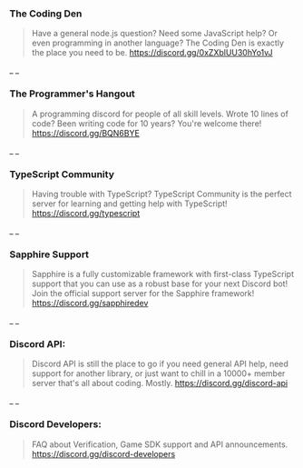 ### The Coding Den
> Have a general node.js question? Need some JavaScript help? Or even programming in another language? The Coding Den is exactly the place you need to be.
> https://discord.gg/0xZXblUU30hYo1vJ

_ _
### The Programmer's Hangout
> A programming discord for people of all skill levels. Wrote 10 lines of code? Been writing code for 10 years? You're welcome there! 
> https://discord.gg/BQN6BYE

_ _
### TypeScript Community
> Having trouble with TypeScript?
> TypeScript Community is the perfect server for learning and getting help with TypeScript!
> https://discord.gg/typescript

_ _
### Sapphire Support
> Sapphire is a fully customizable framework with first-class TypeScript support that you can use as a robust base for your next Discord bot!
> Join the official support server for the Sapphire framework!
> https://discord.gg/sapphiredev

_ _
### Discord API:
> Discord API is still the place to go if you need general API help, need support for another library, or just want to chill in a 10000+ member server that's all about coding. Mostly. 
> https://discord.gg/discord-api

_ _
### Discord Developers:
> FAQ about Verification, Game SDK support and API announcements.
> https://discord.gg/discord-developers
